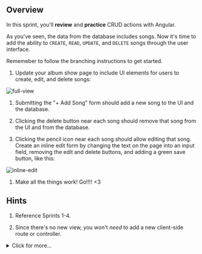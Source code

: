 ## Overview

In this sprint, you'll **review** and **practice** CRUD actions with Angular. 

As you've seen, the data from the database includes songs. Now it's time to add the ability to `CREATE`, `READ`, `UPDATE`, and `DELETE` songs through the user interface.

Rememeber to follow the branching instructions to get started. 

1. Update your album show page to include UI elements for users to create,  edit, and delete songs:

  ![full-view](https://cloud.githubusercontent.com/assets/3010270/14510977/4b621d0e-0189-11e6-82b0-965e6d1f0484.png)

1. Submitting the "+ Add Song" form should add a new song to the UI and the database. 

1. Clicking the delete button near each song should remove that song from the UI and from the database. 

1. Clicking the pencil icon near each song should allow editing that song.  Create an inline edit form by changing the text on the page into an input field, removing the edit and delete buttons, and adding a green save button, like this:

  ![inline-edit](https://cloud.githubusercontent.com/assets/3010270/14510992/5f7e0fbe-0189-11e6-9bfc-1e6751c23f7a.png)

1. Make all the things work! Go!!!! <3


## Hints

1. Reference Sprints 1-4. 

1. Since there's no new view, you won't _need_ to add a new client-side route or controller. 

  <details><summary>Click for more...</summary> 
   > You can add your new logic to the controller in charge of the view you're modifying.  Check which controller by looking at your routes in app.js. 
   
     <details><summary>Click for controller name...</summary> 
       >`AlbumsShowController`</details>
  </details>

</details>
       

